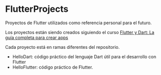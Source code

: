 # FlutterProjects
Proyectos de Flutter utilizados como referencia personal para el futuro.

Los proyectos están siendo creados siguiendo el curso [Flutter y Dart: La guía completa para crear apps](https://www.udemy.com/course/curso-de-flutter-dart-crea-apps-multiplataforma-ios-android/)

Cada proyecto está en ramas diferentes del repositorio.
- HelloDart: código práctico del lenguaje Dart útil para el desarrollo con Flutter
- HelloFlutter: código práctico de Flutter.
